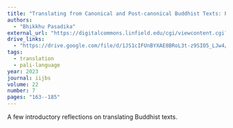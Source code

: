 ```yaml
---
title: "Translating from Canonical and Post-canonical Buddhist Texts: Problems and Perspectives"
authors:
  - "Bhikkhu Pasadika"
external_url: "https://digitalcommons.linfield.edu/cgi/viewcontent.cgi?article=1035&context=iijbs"
drive_links:
  - "https://drive.google.com/file/d/1JS1cIFUnBYXAE8BRoL3t-z9SIO5_LJw4/view?usp=drivesdk"
tags:
  - translation
  - pali-language
year: 2023
journal: iijbs
volume: 22
number: 7
pages: "163--185"
---
```


A few introductory reflections on translating Buddhist texts.
